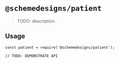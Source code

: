 # `@schemedesigns/patient`

> TODO: description

## Usage

```
const patient = require('@schemedesigns/patient');

// TODO: DEMONSTRATE API
```
